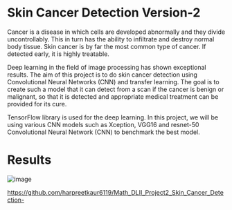 # Skin Cancer Detection Version-2
Cancer is a disease in which cells are developed abnormally and they divide uncontrollably. This in turn has the ability to infiltrate and destroy normal body tissue. Skin cancer is by far the most common type of cancer. If detected early, it is highly treatable.

Deep learning in the field of image processing has shown exceptional results. The aim of this project is to do skin cancer detection using Convolutional Neural Networks (CNN) and transfer learning. The goal is to create such a model that it can detect from a scan if the cancer is benign or malignant, so that it is detected and appropriate medical treatment can be provided for its cure.

TensorFlow library is used for the deep learning. In this project, we will be using various CNN models such as Xception, VGG16 and resnet-50 Convolutional Neural Network (CNN) to benchmark the best model.

# Results
![image](https://github.com/harpreetkaur6119/skin_cancer_detection_version2/assets/64327716/ae504c58-2c93-4758-af36-9e46686603c4)



https://github.com/harpreetkaur6119/Math_DLII_Project2_Skin_Cancer_Detection-
